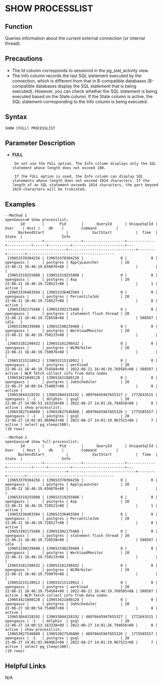 # SHOW PROCESSLIST<a name="ZH-CN_TOPIC_0289900448"></a>

## Function<a name="en-us_topic_0283137542_en-us_topic_0237122167_en-us_topic_0059778902_s86b6c9741c7741d3976c5e358e8d5486"></a>

Queries information about the current external connection (or internal thread).

## Precautions<a name="en-us_topic_0283137542_en-us_topic_0237122167_en-us_topic_0059778902_sdd2da7fe44624eb99ee77013ff96c6bd"></a>

-   The Id column corresponds to sessionid in the pg\_stat\_activity view.
-   The Info column records the last SQL statement executed by the connection, which is different from that in B-compatible databases (B-compatible databases display the SQL statement that is being executed). However, you can check whether the SQL statement is being executed based on the State column. If the State column is active, the SQL statement corresponding to the Info column is being executed.


## Syntax<a name="en-us_topic_0283137542_en-us_topic_0237122167_en-us_topic_0059778902_se242be9719f44731b261539dbd42d7b9"></a>

```
SHOW [FULL] PROCESSLIST
```

## Parameter Description<a name="en-us_topic_0283137542_en-us_topic_0237122167_en-us_topic_0059778902_s06dfa4f09bfd4e0d9826a80e6a91b0a6"></a>

- **FULL**

       Do not use the FULL option. The Info column displays only the SQL statement whose length does not exceed 100.

       If the FULL option is used, the Info column can display SQL statements whose length does not exceed 1024 characters. If the length of an SQL statement exceeds 1024 characters, the part beyond 1024 characters will be truncated.


## Examples<a name="en-us_topic_0283137542_en-us_topic_0237122167_en-us_topic_0059778902_sfff14489321642278317cf06cd89810d"></a>

```
--Method 1
openGauss=# show processlist;
       Id        |       Pid       |      QueryId      | UniqueSqlId |   User    | Host |    db    |        Command         |
      BackendStart          |           XactStart           |  Time  | State  |                  Info
-----------------+-----------------+-------------------+-------------+-----------+------+----------+------------------------+---
----------------------------+-------------------------------+--------+--------+----------------------------------------
 139653370304256 | 139653370304256 |                 0 |           0 | opengauss |      | postgres | ApplyLauncher          | 20
22-06-21 16:46:19.656076+08 |                               |        |        |
 139653319255808 | 139653319255808 |                 0 |           0 | opengauss |      | postgres | Asp                    | 20
22-06-21 16:46:19.728521+08 |                               |      1 | active |
 139653336483584 | 139653336483584 |                 0 |           0 | opengauss |      | postgres | PercentileJob          | 20
22-06-21 16:46:19.728527+08 |                               |      8 | active |
 139653302175488 | 139653302175488 |                 0 |           0 | opengauss |      | postgres | statement flush thread | 20
22-06-21 16:46:19.728558+08 |                               | 508507 | idle   |
 139653198239488 | 139653198239488 |                 0 |           0 | opengauss |      | postgres | WorkloadMonitor        | 20
22-06-21 16:46:19.750133+08 |                               |        |        |
 139653181298432 | 139653181298432 |                 0 |           0 | opengauss |      | postgres | WLMArbiter             | 20
22-06-21 16:46:19.750976+08 |                               |        |        |
 139653215110912 | 139653215110912 |                 0 |           0 | opengauss |      | postgres | workload               | 20
22-06-21 16:46:19.754504+08 | 2022-06-21 16:46:19.769585+08 | 508507 | active | WLM fetch collect info from data nodes
 139653421840128 | 139653421840128 |                 0 |           0 | opengauss |      | postgres | JobScheduler           | 20
22-06-27 10:00:54.754007+08 |                               |      0 | active |
 139653044328192 | 139653044328192 | 48976645947655327 |  1772643515 | opengauss | -1   | dolphin  | gsql                   | 20
22-06-27 14:00:53.163338+08 | 2022-06-27 14:01:26.794658+08 |      0 | active | show processlist;
 139653027546880 | 139653027546880 | 48976645947655326 |  1775585557 | opengauss | -1   | postgres | gsql                   | 20
22-06-27 14:01:03.969962+08 | 2022-06-27 14:01:19.967521+08 |      7 | active | select pg_sleep(100);
(10 rows)

--Method 2
openGauss=# show full processlist;
       Id        |       Pid       |      QueryId      | UniqueSqlId |   User    | Host |    db    |        Command         |
      BackendStart          |           XactStart           |  Time  | State  |                  Info
-----------------+-----------------+-------------------+-------------+-----------+------+----------+------------------------+---
----------------------------+-------------------------------+--------+--------+----------------------------------------
 139653370304256 | 139653370304256 |                 0 |           0 | opengauss |      | postgres | ApplyLauncher          | 20
22-06-21 16:46:19.656076+08 |                               |        |        |
 139653319255808 | 139653319255808 |                 0 |           0 | opengauss |      | postgres | Asp                    | 20
22-06-21 16:46:19.728521+08 |                               |      1 | active |
 139653336483584 | 139653336483584 |                 0 |           0 | opengauss |      | postgres | PercentileJob          | 20
22-06-21 16:46:19.728527+08 |                               |      8 | active |
 139653302175488 | 139653302175488 |                 0 |           0 | opengauss |      | postgres | statement flush thread | 20
22-06-21 16:46:19.728558+08 |                               | 508507 | idle   |
 139653198239488 | 139653198239488 |                 0 |           0 | opengauss |      | postgres | WorkloadMonitor        | 20
22-06-21 16:46:19.750133+08 |                               |        |        |
 139653181298432 | 139653181298432 |                 0 |           0 | opengauss |      | postgres | WLMArbiter             | 20
22-06-21 16:46:19.750976+08 |                               |        |        |
 139653215110912 | 139653215110912 |                 0 |           0 | opengauss |      | postgres | workload               | 20
22-06-21 16:46:19.754504+08 | 2022-06-21 16:46:19.769585+08 | 508507 | active | WLM fetch collect info from data nodes
 139653421840128 | 139653421840128 |                 0 |           0 | opengauss |      | postgres | JobScheduler           | 20
22-06-27 10:00:54.754007+08 |                               |      0 | active |
 139653044328192 | 139653044328192 | 48976645947655327 |  1772643515 | opengauss | -1   | dolphin  | gsql                   | 20
22-06-27 14:00:53.163338+08 | 2022-06-27 14:01:26.794658+08 |      0 | active | show processlist;
 139653027546880 | 139653027546880 | 48976645947655326 |  1775585557 | opengauss | -1   | postgres | gsql                   | 20
22-06-27 14:01:03.969962+08 | 2022-06-27 14:01:19.967521+08 |      7 | active | select pg_sleep(100);
(10 rows)
```
## Helpful Links<a name="section156744489391"></a>

N/A
